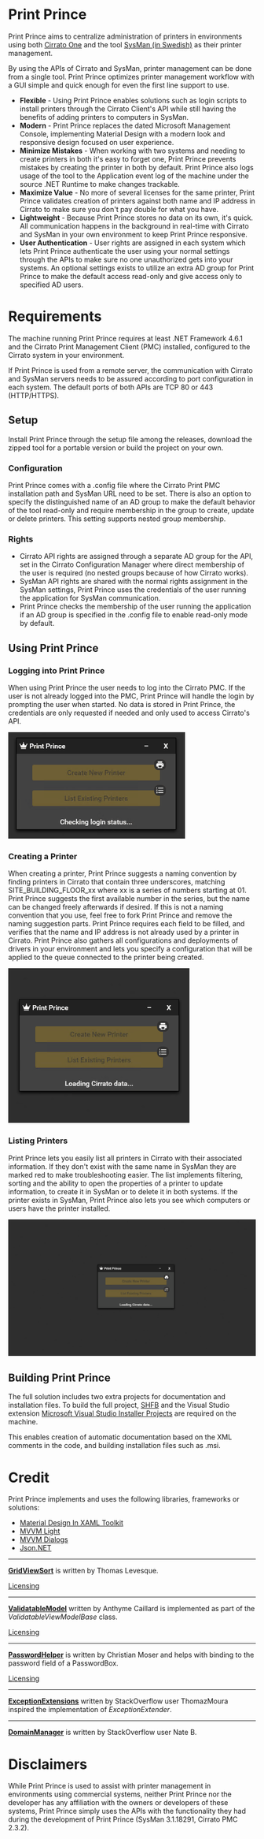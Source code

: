 # **Print Prince**
Print Prince aims to centralize administration of printers in environments using both [Cirrato One](https://www.lrsoutputmanagement.com/products/cirrato) and the tool [SysMan (in Swedish)](https://www.inera.se/tjanster/eklient/eklient/) as their printer management.

By using the APIs of Cirrato and SysMan, printer management can be done from a single tool. Print Prince optimizes printer management workflow with a GUI simple and quick enough for even the first line support to use.

* **Flexible** - Using Print Prince enables solutions such as login scripts to install printers through the Cirrato Client's API while still having the benefits of adding printers to computers in SysMan.
* **Modern** - Print Prince replaces the dated Microsoft Management Console, implementing Material Design with a modern look and responsive design focused on user experience.
* **Minimize Mistakes** - When working with two systems and needing to create printers in both it's easy to forget one, Print Prince prevents mistakes by creating the printer in both by default. Print Prince also logs usage of the tool to the Application event log of the machine under the source .NET Runtime to make changes trackable.
* **Maximize Value** - No more of several licenses for the same printer, Print Prince validates creation of printers against both name and IP address in Cirrato to make sure you don't pay double for what you have.
* **Lightweight** - Because Print Prince stores no data on its own, it's quick. All communication happens in the background in real-time with Cirrato and SysMan in your own environment to keep Print Prince responsive.
* **User Authentication** - User rights are assigned in each system which lets Print Prince authenticate the user using your normal settings through the APIs to make sure no one unauthorized gets into your systems. An optional settings exists to utilize an extra AD group for Print Prince to make the default access read-only and give access only to specified AD users.

# Requirements
The machine running Print Prince requires at least .NET Framework 4.6.1 and the Cirrato Print Management Client (PMC) installed, configured to the Cirrato system in your environment.

If Print Prince is used from a remote server, the communication with Cirrato and SysMan servers needs to be assured according to port configuration in each system. The default ports of both APIs are TCP 80 or 443 (HTTP/HTTPS).

## **Setup**
Install Print Prince through the setup file among the releases, download the zipped tool for a portable version or build the project on your own.

### **Configuration**
Print Prince comes with a .config file where the Cirrato Print PMC installation path and SysMan URL need to be set. There is also an option to specify the distinguished name of an AD group to make the default behavior of the tool read-only and require membership in the group to create, update or delete printers. This setting supports nested group membership.

### **Rights**
* Cirrato API rights are assigned through a separate AD group for the API, set in the Cirrato Configuration Manager where direct membership of the user is required (no nested groups because of how Cirrato works).
* SysMan API rights are shared with the normal rights assignment in the SysMan settings, Print Prince uses the credentials of the user running the application for SysMan communication.
* Print Prince checks the membership of the user running the application if an AD group is specified in the .config file to enable read-only mode by default.

## **Using Print Prince**

### **Logging into Print Prince**
When using Print Prince the user needs to log into the Cirrato PMC. If the user is not already logged into the PMC, Print Prince will handle the login by prompting the user when started. No data is stored in Print Prince, the credentials are only requested if needed and only used to access Cirrato's API.

<img src="Login.gif">

### **Creating a Printer**
When creating a printer, Print Prince suggests a naming convention by finding printers in Cirrato that contain three underscores, matching SITE_BUILDING_FLOOR_xx where xx is a series of numbers starting at 01. Print Prince suggests the first available number in the series, but the name can be changed freely afterwards if desired. If this is not a naming convention that you use, feel free to fork Print Prince and remove the naming suggestion parts. Print Prince requires each field to be filled, and verifies that the name and IP address is not already used by a printer in Cirrato. Print Prince also gathers all configurations and deployments of drivers in your environment and lets you specify a configuration that will be applied to the queue connected to the printer being created.

<img src="Create.gif">

### **Listing Printers**
Print Prince lets you easily list all printers in Cirrato with their associated information. If they don't exist with the same name in SysMan they are marked red to make troubleshooting easier. The list implements filtering, sorting and the ability to open the properties of a printer to update information, to create it in SysMan or to delete it in both systems. If the printer exists in SysMan, Print Prince also lets you see which computers or users have the printer installed.

<img src="List.gif">

## Building Print Prince
The full solution includes two extra projects for documentation and installation files. To build the full project, [SHFB](http://ewsoftware.github.io/SHFB) and the Visual Studio extension [Microsoft Visual Studio Installer Projects](https://marketplace.visualstudio.com/items?itemName=VisualStudioClient.MicrosoftVisualStudio2017InstallerProjects) are required on the machine.

This enables creation of automatic documentation based on the XML comments in the code, and building installation files such as .msi.

# Credit
Print Prince implements and uses the following libraries, frameworks or solutions:
* [Material Design In XAML Toolkit](https://github.com/MaterialDesignInXAML/MaterialDesignInXamlToolkit)
* [MVVM Light](http://www.mvvmlight.net/)
* [MVVM Dialogs](https://github.com/FantasticFiasco/mvvm-dialogs)
* [Json.NET](https://www.newtonsoft.com/json)

------

**[GridViewSort](http://www.thomaslevesque.com/2009/08/04/wpf-automatically-sort-a-gridview-continued/)** is written by Thomas Levesque.

[Licensing](https://www.thomaslevesque.com/about/#comment-105)

------

**[ValidatableModel](http://burnaftercoding.com/post/asynchronous-validation-with-wpf-4-5/")** written by Anthyme Caillard is implemented as part of the *ValidatableViewModelBase* class.

[Licensing](https://twitter.com/anthyme/status/1072923162600529923)

------

**[PasswordHelper](http://www.wpftutorial.net/PasswordBox.html)** is written by Christian Moser and helps with binding to the password field of a PasswordBox.

[Licensing](https://opensource.org/licenses/ms-pl.html)

------

**[ExceptionExtensions](https://stackoverflow.com/a/35084416)** written by StackOverflow user ThomazMoura inspired the implementation of *ExceptionExtender*.

------

**[DomainManager](https://stackoverflow.com/a/23390899)** is written by StackOverflow user Nate B.

# Disclaimers
While Print Prince is used to assist with printer management in environments using commercial systems, neither Print Prince nor the developer has any affiliation with the owners or developers of these systems, Print Prince simply uses the APIs with the functionality they had during the development of Print Prince (SysMan 3.1.18291, Cirrato PMC 2.3.2).